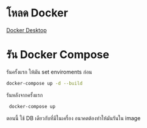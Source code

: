# โหลด Docker

[Docker Desktop](https://desktop.docker.com/win/main/amd64/Docker%20Desktop%20Installer.exe?utm_source=docker&utm_medium=webreferral&utm_campaign=dd-smartbutton&utm_location=module&_gl=1*euk4rm*_gcl_au*MTg2MjQyNTUzNy4xNzQxOTM4MDg3*_ga*MTk0NDE5MjUyMy4xNzQxOTM4MDg3*_ga_XJWPQMJYHQ*MTc0MjAxMzMyNi4zLjEuMTc0MjAxNTY1My41OS4wLjA.)

# รัน Docker Compose
รันครั้งแรก ให้มัน set enviroments ก่อน
 ```bash
 docker-compose up -d --build 
```
รันหลังจากครั้งแรก
```bash
 docker-compose up 
 ```

ตอนนี้ ใช้ DB เดียวกับที่มีในเครื่อง
อนาคตต้องทำให้มันรันใน image